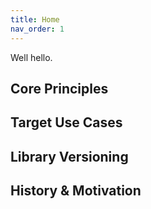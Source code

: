 ```yaml
---
title: Home
nav_order: 1
---
```


Well hello.

## Core Principles

## Target Use Cases

## Library Versioning

## History & Motivation
